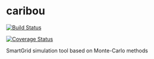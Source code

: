 # caribou

[![Build Status](https://travis-ci.org/mathildebadoual/caribou.svg?branch=master)](https://travis-ci.org/mathildebadoual/caribou)

[![Coverage Status](https://codecov.io/gh/codecov/example-python/branch/master/graph/badge.svg)](https://codecov.io/gh/mathildebadoual/caribou)
  
SmartGrid simulation tool based on Monte-Carlo methods
